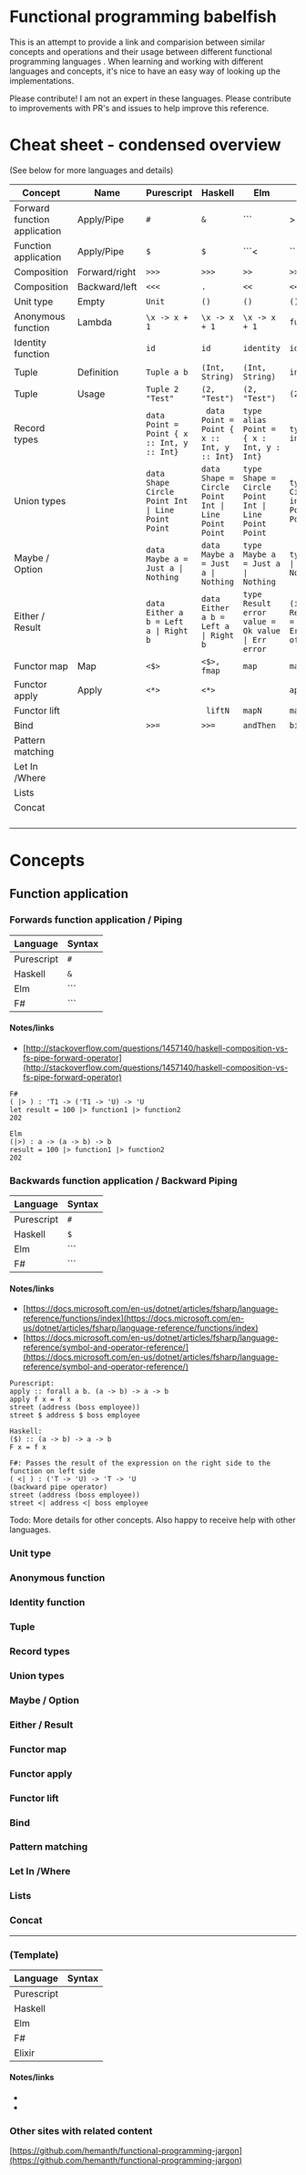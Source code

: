 # Functional programming babelfish

This is an attempt to provide a link and comparision between similar concepts and operations and their usage between different functional programming languages
. When learning and working with different languages and concepts, it's nice to have an easy way of looking up the implementations.

Please contribute! I am not an expert in these languages. Please contribute to improvements with PR's and issues to help improve this reference.

# Cheat sheet - condensed overview
(See below for more languages and details)

| Concept | Name | Purescript | Haskell | Elm | F# |
----------|------|------------|---------|-----|----|
Forward function application|Apply/Pipe|```#```|```&```|```|>```|```|>```|
Function application|Apply/Pipe|```$```|```$```|```<|```|```<|```|
Composition|Forward/right|```>>>```|```>>>```|```>>```|```>>```|
Composition|Backward/left|```<<<```|```.```|```<<```|```<<```|
Unit type|Empty|```Unit```|```()```|```()```|```()```|
Anonymous function|Lambda|```\x -> x + 1```|```\x -> x + 1```|```\x -> x + 1```|```fun x -> x + 1```|
Identity function||```id```|```id```|```identity```|```id```|
Tuple|Definition|```Tuple a b```|```(Int, String)```|```(Int, String)```|```int * string```|
Tuple|Usage|```Tuple 2 "Test"```|```(2, "Test")```|```(2, "Test")```|```(2, "Test")```|
Record types||```data Point = Point { x :: Int, y :: Int}```|``` data Point = Point { x :: Int, y :: Int}```|```type alias Point = { x : Int, y : Int}```|```type Point = { x : int; y : int}```|
Union types||<code>data Shape Circle Point Int &#124; Line Point Point</code>|<code>data Shape = Circle Point Int &#124; Line Point Point</code>|<code>type Shape = Circle Point Int &#124; Line Point Point</code>|<code>type Shape = Circle of Point * int &#124; Line of Point * Point</code>|
Maybe / Option||<code>data Maybe a = Just a &#124; Nothing</code>|<code>data Maybe a = Just a &#124; Nothing</code>|<code>type Maybe a = Just a &#124; Nothing</code>|<code>type Option<'a> = &#124; Some of 'a &#124; None</code>|
Either / Result||<code>data Either a b = Left a &#124;  Right b</code>|<code>data Either a b = Left a &#124;  Right b</code>|<code>type Result error value = Ok value &#124; Err error</code>|<code>(in F# 4.1) type Result<'T,'TError> = &#124; Ok of 'T &#124; Error of 'TError</code>|
Functor map|Map|```<$>```|```<$>, fmap```|```map```|```map```|
Functor apply|Apply|```<*>```|```<*>```|``` ```|```apply ```|
Functor lift||``` ```|``` liftN```|```mapN```|```mapN```|
Bind||```>>=```|```>>=```|```andThen```|```bind```|
Pattern matching||``` ```|``` ```|``` ```|``` ```|
Let In /Where||``` ```|``` ```|``` ```|``` ```|
Lists||``` ```|``` ```|``` ```|``` ```|
Concat||``` ```|``` ```|``` ```|``` ```|
||``` ```|``` ```|``` ```|``` ```|

# Concepts
## Function application
### Forwards function application / Piping

| Language | Syntax |
|----------|--------|
Purescript | ```# ```
Haskell | ```& ```
Elm | ```|> ```
F# | ```|> ```


#### Notes/links
* [http://stackoverflow.com/questions/1457140/haskell-composition-vs-fs-pipe-forward-operator](http://stackoverflow.com/questions/1457140/haskell-composition-vs-fs-pipe-forward-operator)
```
F#
( |> ) : 'T1 -> ('T1 -> 'U) -> 'U
let result = 100 |> function1 |> function2
202

Elm
(|>) : a -> (a -> b) -> b
result = 100 |> function1 |> function2
202

```
### Backwards function application / Backward Piping

| Language | Syntax |
|----------|--------|
Purescript | ```# ```
Haskell | ```$ ```
Elm | ```|> ```
F# | ```|> ```


#### Notes/links
* [https://docs.microsoft.com/en-us/dotnet/articles/fsharp/language-reference/functions/index](https://docs.microsoft.com/en-us/dotnet/articles/fsharp/language-reference/functions/index)
* [https://docs.microsoft.com/en-us/dotnet/articles/fsharp/language-reference/symbol-and-operator-reference/](https://docs.microsoft.com/en-us/dotnet/articles/fsharp/language-reference/symbol-and-operator-reference/)

```
Purescript:
apply :: forall a b. (a -> b) -> a -> b
apply f x = f x
street (address (boss employee))
street $ address $ boss employee

Haskell:
($) :: (a -> b) -> a -> b
F x = f x

F#: Passes the result of the expression on the right side to the function on left side
( <| ) : ('T -> 'U) -> 'T -> 'U
(backward pipe operator)
street (address (boss employee))
street <| address <| boss employee
```

Todo: More details for other concepts. Also happy to receive help with other languages.

### Unit type
### Anonymous function
### Identity function
### Tuple
### Record types
### Union types
### Maybe / Option
### Either / Result
### Functor map
### Functor apply
### Functor lift
### Bind
### Pattern matching
### Let In /Where
### Lists
### Concat

------------------------
### (Template)

| Language | Syntax |
|----------|--------|
Purescript | ``` ```
Haskell | ``` ```
Elm | ``` ```
F# | ``` ```
Elixir | ``` ```


#### Notes/links
* []()
* []()

### Other sites with related content
[https://github.com/hemanth/functional-programming-jargon](https://github.com/hemanth/functional-programming-jargon)
